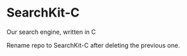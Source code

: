 # SearchKit-C
Our search engine, written in C

Rename repo to SearchKit-C after deleting the previous one.
